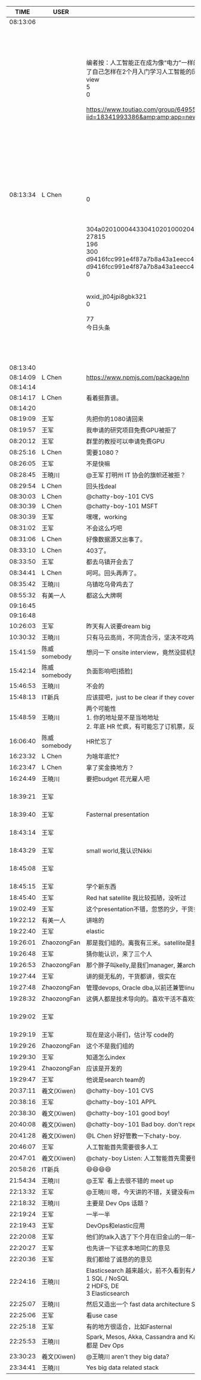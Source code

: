 TIME | USER | MESSAGE
--- | --- | ---
08:13:06 | | 
08:13:34 | L Chen | <?xml version="1.0"?><br/><msg><br/>	<appmsg appid="wx50d801314d9eb858" sdkver="0"><br/>		<title>【36氪】2 个月从零开始入门 AI，我是如何做到的？</title><br/>		<des>编者按：人工智能正在成为像“电力”一样的东西，每一个关系未来发展的人都应该对其有所了解。尤其是开发者，不懂人工智能，竞争力将会在将来大幅度下降。在Shival Gupta发表在Hacker Noon上的一篇文章中，他介绍了自己怎样在2个月入门学习人工智能的历程。文章由36氪编译。</des><br/>		<action>view</action><br/>		<type>5</type><br/>		<showtype>0</showtype><br/>		<content /><br/>		<url>https://www.toutiao.com/group/6495592797859480078/?iid=18341993386&amp;amp;app=news_article&amp;amp;tt_from=weixin&amp;amp;utm_source=weixin&amp;amp;utm_medium=toutiao_ios&amp;amp;utm_campaign=client_share&amp;amp;wxshare_count=1</url><br/>		<dataurl /><br/>		<lowurl /><br/>		<lowdataurl /><br/>		<recorditem><![CDATA[]]></recorditem><br/>		<thumburl /><br/>		<extinfo /><br/>		<sourceusername /><br/>		<sourcedisplayname /><br/>		<commenturl /><br/>		<appattach><br/>			<totallen>0</totallen><br/>			<attachid /><br/>			<emoticonmd5 /><br/>			<fileext /><br/>			<cdnthumburl>304a020100044330410201000204934226a5020310d95f020424c1cdcb02045a2563f9041c46313030303030343436363833373437345f313531323339393836350204010c00030201000400</cdnthumburl><br/>			<cdnthumblength>27815</cdnthumblength><br/>			<cdnthumbheight>196</cdnthumbheight><br/>			<cdnthumbwidth>300</cdnthumbwidth><br/>			<aeskey>d9416fcc991e4f87a7b8a43a1eecc456</aeskey><br/>			<cdnthumbaeskey>d9416fcc991e4f87a7b8a43a1eecc456</cdnthumbaeskey><br/>			<encryver>0</encryver><br/>		</appattach><br/>	</appmsg><br/>	<fromusername>wxid_jt04jpi8gbk321</fromusername><br/>	<scene>0</scene><br/>	<appinfo><br/>		<version>77</version><br/>		<appname>今日头条</appname><br/>	</appinfo><br/>	<commenturl></commenturl><br/></msg><br/><br/>
08:13:40 | | 
08:14:09 | L Chen | https://www.npmjs.com/package/nn
08:14:14 | | 
08:14:17 | L Chen | 看着挺靠谱。
08:14:20 | | 
08:19:09 | 王军 | 先把你的1080请回来
08:19:57 | 王军 | 我申请的研究项目免费GPU被拒了
08:20:12 | 王军 | 群里的教授可以申请免费GPU
08:25:16 | L Chen | 需要1080？
08:26:05 | 王军 | 不是快嘛
08:28:45 | 王曉川 | @王军 打明州 IT 协会的旗帜还被拒？
08:29:54 | L Chen | 回头找deal
08:30:03 | L Chen | @chatty-boy-101 CVS
08:30:39 | L Chen | @chatty-boy-101 MSFT
08:30:39 | 王军 | 嘿嘿，working
08:31:02 | 王军 | 不会这么巧吧
08:31:06 | L Chen | 好像数据源又出事了。
08:33:10 | L Chen | 403了。
08:33:50 | 王军 | 都去乌镇开会去了
08:34:41 | L Chen | 呵呵。回头再弄了。
08:35:42 | 王曉川 | 乌镇吃乌骨鸡去了
08:55:32 | 有美一人 | 都这么大牌啊
09:16:45 | | 
09:16:48 | | 
10:26:03 | 王军 |    昨天有人说要dream big
10:30:32 | 王曉川 | 只有马云高尚，不同流合污，坚决不吃鸡
15:41:59 | 陈威somebody | 想问一下 onsite interview，竟然没提机票的事情，是不是应该提一下？不会提机票 有什么影响吧
15:42:14 | 陈威somebody | 负面影响吧[捂脸]
15:46:53 | 王曉川 | 不会的
15:48:13 | IT新兵 | 应该提吧，just to be clear if they cover travel cost
15:48:59 | 王曉川 | 两个可能性<br/>1. 你的地址是不是当地地址<br/>2. 年底 HR 忙疯，有可能忘了订机票，反正看到有把 interview time 安排错的
16:06:40 | 陈威somebody | HR忙忘了
16:23:32 | L Chen | 为啥年底忙?
16:23:47 | L Chen | 拿了奖金换地方？
16:24:49 | 王曉川 | 要把budget 花光雇人吧
18:39:21 | 王军 | <?xml version="1.0"?><br/><msg><br/>	<img aeskey="d23c2e995eb34ea69918977a55ee1a6f" encryver="0" cdnthumbaeskey="d23c2e995eb34ea69918977a55ee1a6f" cdnthumburl="3051020100044a30480201000204fdfa2327020310d95f020422c1cdcb02045a273c380423323436373434393639344063686174726f6f6d32383631385f313531323532303736300204010c00020201000400" cdnthumblength="3965" cdnthumbheight="90" cdnthumbwidth="120" cdnmidheight="0" cdnmidwidth="0" cdnhdheight="0" cdnhdwidth="0" cdnmidimgurl="3051020100044a30480201000204fdfa2327020310d95f020422c1cdcb02045a273c380423323436373434393639344063686174726f6f6d32383631385f313531323532303736300204010c00020201000400" length="112020" md5="17675de2148705bd3bddc9c1a92776b6" /><br/></msg><br/>
18:39:40 | 王军 | Fasternal presentation 
18:43:14 | 王军 | <?xml version="1.0"?><br/><msg><br/>	<img aeskey="04f7b79a577648e0a03fc56ecf21b821" encryver="0" cdnthumbaeskey="04f7b79a577648e0a03fc56ecf21b821" cdnthumburl="3051020100044a30480201000204fdfa2327020310d95f020422c1cdcb02045a273d210423323436373434393639344063686174726f6f6d32383632305f313531323532303939320204010c00020201000400" cdnthumblength="3465" cdnthumbheight="90" cdnthumbwidth="120" cdnmidheight="0" cdnmidwidth="0" cdnhdheight="0" cdnhdwidth="0" cdnmidimgurl="3051020100044a30480201000204fdfa2327020310d95f020422c1cdcb02045a273d210423323436373434393639344063686174726f6f6d32383632305f313531323532303939320204010c00020201000400" length="86989" md5="9edb981894587e6e2ff4013b9463a8c9" /><br/></msg><br/>
18:43:29 | 王军 | small world,我认识Nikki
18:45:08 | 王军 | <?xml version="1.0"?><br/><msg><br/>	<img aeskey="35ddc2615d7d487f9243e3302f0aa46a" encryver="0" cdnthumbaeskey="35ddc2615d7d487f9243e3302f0aa46a" cdnthumburl="3051020100044a30480201000204fdfa2327020310d95f020422c1cdcb02045a273d940423323436373434393639344063686174726f6f6d32383632325f313531323532313130360204010c00020201000400" cdnthumblength="3844" cdnthumbheight="90" cdnthumbwidth="120" cdnmidheight="0" cdnmidwidth="0" cdnhdheight="0" cdnhdwidth="0" cdnmidimgurl="3051020100044a30480201000204fdfa2327020310d95f020422c1cdcb02045a273d940423323436373434393639344063686174726f6f6d32383632325f313531323532313130360204010c00020201000400" length="111377" md5="ec0fd5eeef32e83325463b49f8067876" /><br/></msg><br/>
18:45:15 | 王军 | 学个新东西
18:45:40 | 王军 | Red hat satellite 我比较孤陋，没听过
19:02:49 | 王军 | 这个presentation不错，忽悠的少，干货多
19:22:12 | 有美一人 | 讲啥的
19:22:40 | 王军 | elastic
19:26:01 | ZhaozongFan | 那是我们组的。离我有三米。satellite是我们进行系统管理的控制中心
19:26:48 | 王军 | 猜你能认识，来了三个人
19:26:53 | ZhaozongFan | 那个胖子叫kelly,是我们manager, 兼architect
19:27:44 | 王军 | 讲的挺无私的，干货都讲，很实在
19:27:48 | ZhaozongFan | 管理devops, Oracle dba,以前还兼管linux admin
19:28:32 | ZhaozongFan | 这俩人都是技术导向的。喜欢干活不喜欢开会
19:29:02 | 王军 | <?xml version="1.0"?><br/><msg><br/>	<img aeskey="69523303b49c4660b1703c13285807b5" encryver="0" cdnthumbaeskey="69523303b49c4660b1703c13285807b5" cdnthumburl="3051020100044a30480201000204fdfa2327020310d95f020420c1cdcb02045a2747dd0423323436373434393639344063686174726f6f6d32383633345f313531323532333734300204010c00010201000400" cdnthumblength="2662" cdnthumbheight="67" cdnthumbwidth="120" cdnmidheight="0" cdnmidwidth="0" cdnhdheight="0" cdnhdwidth="0" cdnmidimgurl="3051020100044a30480201000204fdfa2327020310d95f020420c1cdcb02045a2747dd0423323436373434393639344063686174726f6f6d32383633345f313531323532333734300204010c00010201000400" length="30165" cdnbigimgurl="3051020100044a30480201000204fdfa2327020310d95f020420c1cdcb02045a2747dd0423323436373434393639344063686174726f6f6d32383633345f313531323532333734300204010c00010201000400" hdlength="291515" md5="c9b1bd0c0fb73ddf6c2328c3ff56e00e" /><br/></msg><br/>
19:29:19 | 王军 | 现在是这小哥们，估计写 code的
19:29:26 | ZhaozongFan | 这个不是我们组的
19:29:30 | 王军 | 知道怎么index
19:29:41 | ZhaozongFan | 应该是开发的
19:29:47 | 王军 | 他说是search team的
20:37:11 | 羲文(Xiwen) | @chatty-boy-101 CVS
20:38:16 | 王军 | @chatty-boy-101 APPL
20:38:30 | 羲文(Xiwen) | @chatty-boy-101 good boy!
20:40:08 | 羲文(Xiwen) | @chatty-boy-101 Bad boy. don't repeat my words.
20:41:28 | 羲文(Xiwen) | @L Chen 好好管教一下chaty-boy.
20:46:07 | 王军 | 人工智能首先需要很多人工
20:47:01 | 羲文(Xiwen) | @chaty-boy Listen: 人工智能首先需要很多人工
20:58:26 | IT新兵 | 😄😄😄😄
21:54:34 | 王曉川 | @王军  看上去很不错的 meet up
22:13:32 | 王军 | @王曉川 嗯，今天讲的不错，关键没有marketing的，都是干活的人，一听就是been there，done that的人
22:18:32 | 王曉川 | 主要是 Dev Ops 话题？
22:19:24 | 王军 | 一半一半
22:19:43 | 王军 | DevOps和elastic应用
22:20:08 | 王军 | 他们的talk入选了下个月在旧金山的一年一度的elastic con
22:20:27 | 王军 | 也先讲一下征求本地同仁的意见
22:20:36 | 王军 | 我们都给了诚恳的的意见
22:24:16 | 王曉川 | Elasticsearch 越来越火，前不久看到有人把 enterprise storage 分成三大块<br/>1 SQL / NoSQL<br/>2  HDFS, DE<br/>3 Elasticsearch
22:25:07 | 王曉川 | 然后又造出一个 fast data architecture  SMACK on top of them
22:25:06 | 王军 | 看use case
22:25:18 | 王军 | 有的地方很适合，比如Fasternal
22:25:53 | 王曉川 | Spark, Mesos, Akka, Cassandra and Kafka<br/>都是 Dev Ops
23:30:23 | 羲文(Xiwen) | @王曉川 aren't they big data?
23:34:41 | 王曉川 | Yes big data related stack
